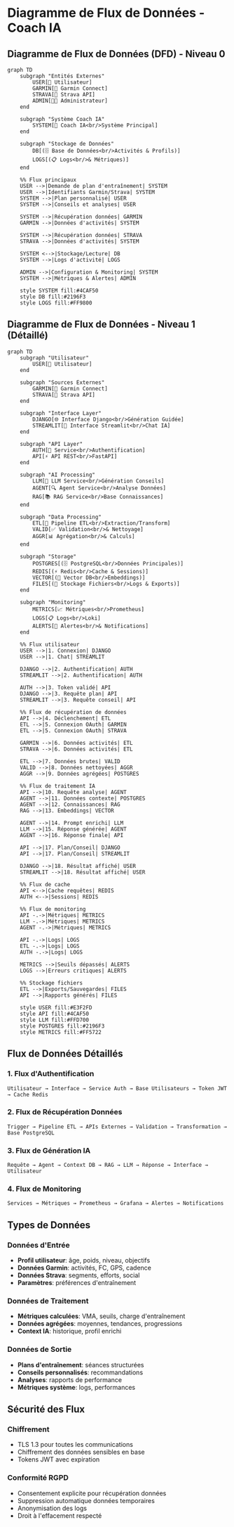 # Diagramme de Flux de Données - Coach IA

## Diagramme de Flux de Données (DFD) - Niveau 0

```mermaid
graph TD
    subgraph "Entités Externes"
        USER[👤 Utilisateur]
        GARMIN[🏃 Garmin Connect]
        STRAVA[🚴 Strava API]
        ADMIN[👨‍💼 Administrateur]
    end

    subgraph "Système Coach IA"
        SYSTEM[🤖 Coach IA<br/>Système Principal]
    end

    subgraph "Stockage de Données"
        DB[(🗄️ Base de Données<br/>Activités & Profils)]
        LOGS[(📋 Logs<br/>& Métriques)]
    end

    %% Flux principaux
    USER -->|Demande de plan d'entraînement| SYSTEM
    USER -->|Identifiants Garmin/Strava| SYSTEM
    SYSTEM -->|Plan personnalisé| USER
    SYSTEM -->|Conseils et analyses| USER
    
    SYSTEM -->|Récupération données| GARMIN
    GARMIN -->|Données d'activités| SYSTEM
    
    SYSTEM -->|Récupération données| STRAVA
    STRAVA -->|Données d'activités| SYSTEM
    
    SYSTEM <-->|Stockage/Lecture| DB
    SYSTEM -->|Logs d'activité| LOGS
    
    ADMIN -->|Configuration & Monitoring| SYSTEM
    SYSTEM -->|Métriques & Alertes| ADMIN

    style SYSTEM fill:#4CAF50
    style DB fill:#2196F3
    style LOGS fill:#FF9800
```

## Diagramme de Flux de Données - Niveau 1 (Détaillé)

```mermaid
graph TD
    subgraph "Utilisateur"
        USER[👤 Utilisateur]
    end

    subgraph "Sources Externes"
        GARMIN[🏃 Garmin Connect]
        STRAVA[🚴 Strava API]
    end

    subgraph "Interface Layer"
        DJANGO[🌐 Interface Django<br/>Génération Guidée]
        STREAMLIT[💬 Interface Streamlit<br/>Chat IA]
    end

    subgraph "API Layer"
        AUTH[🔐 Service<br/>Authentification]
        API[⚡ API REST<br/>FastAPI]
    end

    subgraph "AI Processing"
        LLM[🧠 LLM Service<br/>Génération Conseils]
        AGENT[🔍 Agent Service<br/>Analyse Données]
        RAG[📚 RAG Service<br/>Base Connaissances]
    end

    subgraph "Data Processing"
        ETL[🔄 Pipeline ETL<br/>Extraction/Transform]
        VALID[✅ Validation<br/>& Nettoyage]
        AGGR[📊 Agrégation<br/>& Calculs]
    end

    subgraph "Storage"
        POSTGRES[(🗄️ PostgreSQL<br/>Données Principales)]
        REDIS[(⚡ Redis<br/>Cache & Sessions)]
        VECTOR[(🔢 Vector DB<br/>Embeddings)]
        FILES[(📁 Stockage Fichiers<br/>Logs & Exports)]
    end

    subgraph "Monitoring"
        METRICS[📈 Métriques<br/>Prometheus]
        LOGS[📋 Logs<br/>Loki]
        ALERTS[🚨 Alertes<br/>& Notifications]
    end

    %% Flux utilisateur
    USER -->|1. Connexion| DJANGO
    USER -->|1. Chat| STREAMLIT
    
    DJANGO -->|2. Authentification| AUTH
    STREAMLIT -->|2. Authentification| AUTH
    
    AUTH -->|3. Token validé| API
    DJANGO -->|3. Requête plan| API
    STREAMLIT -->|3. Requête conseil| API
    
    %% Flux de récupération de données
    API -->|4. Déclenchement| ETL
    ETL -->|5. Connexion OAuth| GARMIN
    ETL -->|5. Connexion OAuth| STRAVA
    
    GARMIN -->|6. Données activités| ETL
    STRAVA -->|6. Données activités| ETL
    
    ETL -->|7. Données brutes| VALID
    VALID -->|8. Données nettoyées| AGGR
    AGGR -->|9. Données agrégées| POSTGRES
    
    %% Flux de traitement IA
    API -->|10. Requête analyse| AGENT
    AGENT -->|11. Données contexte| POSTGRES
    AGENT -->|12. Connaissances| RAG
    RAG -->|13. Embeddings| VECTOR
    
    AGENT -->|14. Prompt enrichi| LLM
    LLM -->|15. Réponse générée| AGENT
    AGENT -->|16. Réponse finale| API
    
    API -->|17. Plan/Conseil| DJANGO
    API -->|17. Plan/Conseil| STREAMLIT
    
    DJANGO -->|18. Résultat affiché| USER
    STREAMLIT -->|18. Résultat affiché| USER
    
    %% Flux de cache
    API <-->|Cache requêtes| REDIS
    AUTH <-->|Sessions| REDIS
    
    %% Flux de monitoring
    API -.->|Métriques| METRICS
    LLM -.->|Métriques| METRICS
    AGENT -.->|Métriques| METRICS
    
    API -.->|Logs| LOGS
    ETL -.->|Logs| LOGS
    AUTH -.->|Logs| LOGS
    
    METRICS -->|Seuils dépassés| ALERTS
    LOGS -->|Erreurs critiques| ALERTS
    
    %% Stockage fichiers
    ETL -->|Exports/Sauvegardes| FILES
    API -->|Rapports générés| FILES

    style USER fill:#E3F2FD
    style API fill:#4CAF50
    style LLM fill:#FFD700
    style POSTGRES fill:#2196F3
    style METRICS fill:#FF5722
```

## Flux de Données Détaillés

### 1. Flux d'Authentification
```
Utilisateur → Interface → Service Auth → Base Utilisateurs → Token JWT → Cache Redis
```

### 2. Flux de Récupération Données
```
Trigger → Pipeline ETL → APIs Externes → Validation → Transformation → Base PostgreSQL
```

### 3. Flux de Génération IA
```
Requête → Agent → Context DB → RAG → LLM → Réponse → Interface → Utilisateur
```

### 4. Flux de Monitoring
```
Services → Métriques → Prometheus → Grafana → Alertes → Notifications
```

## Types de Données

### Données d'Entrée
- **Profil utilisateur**: âge, poids, niveau, objectifs
- **Données Garmin**: activités, FC, GPS, cadence
- **Données Strava**: segments, efforts, social
- **Paramètres**: préférences d'entraînement

### Données de Traitement
- **Métriques calculées**: VMA, seuils, charge d'entraînement
- **Données agrégées**: moyennes, tendances, progressions
- **Context IA**: historique, profil enrichi

### Données de Sortie
- **Plans d'entraînement**: séances structurées
- **Conseils personnalisés**: recommandations
- **Analyses**: rapports de performance
- **Métriques système**: logs, performances

## Sécurité des Flux

### Chiffrement
- TLS 1.3 pour toutes les communications
- Chiffrement des données sensibles en base
- Tokens JWT avec expiration

### Conformité RGPD
- Consentement explicite pour récupération données
- Suppression automatique données temporaires
- Anonymisation des logs
- Droit à l'effacement respecté